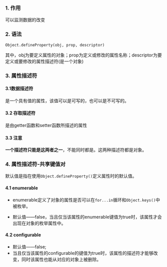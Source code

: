 ### 1. 作用 

可以监测数据的改变

### 2. 语法

`Object.defineProperty(obj, prop, descriptor)`

其中，obj为要定义属性的对象；prop为定义或修改的属性名称；descriptor为要定义或要修改的属性描述符(是一个对象)

### 3. 属性描述符

#### 3.1数据描述符

是一个具有值的属性，该值可以是可写的，也可以是不可写的。

#### 3.2 存取描述符

是由getter函数和setter函数所描述的属性

#### 3.3 注意

**一个描述符只能是这两者之一**，不能同时都是。这两种描述符都是对象。

### 4. 属性描述符-共享键值对

默认值是指在使用`Object.defineProperty()`定义属性时的默认值。

#### 4.1 enumerable

- enumerable定义了对象的属性是否可以在`for...in`循环和`Object.keys()`中被枚举。

- 默认值——false，当且仅当该属性的enumerable键值为true时，该属性才会出现在对象的枚举属性中。

#### 4.2 configurable

- 默认值——false;
- 当且仅当该属性的configurable的键值为true时，该属性的描述符才能够改变，同时该属性也能从对应的对象上被删除。
